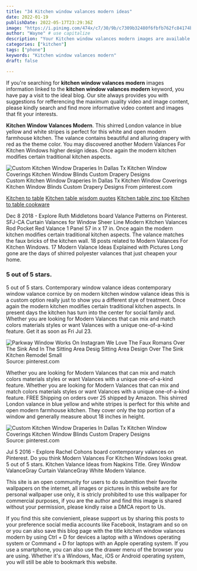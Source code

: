 ```yaml
---
title: "34 Kitchen window valances modern ideas"
date: 2022-01-19
publishDate: 2022-05-17T23:29:36Z
image: "https://i.pinimg.com/474x/c7/30/9b/c7309b32480f6fbfb762fc84174bd301--roman-shades-kitchen-drapery-designs.jpg"
author: "Wayne" # use capitalize
description: "Your Kitchen window valances modern images are available. Kitchen window valances modern are a topic that is being searched for and liked by netizens now. You can Download the Kitchen window valances modern files here. Get all royalty-free vectors."
categories: ["kitchen"]
tags: ["phone"]
keywords: "Kitchen window valances modern"
draft: false

---
```


If you're searching for **kitchen window valances modern** images information linked to the **kitchen window valances modern** keyword, you have pay a visit to the ideal  blog.  Our site always  provides you with  suggestions  for refferencing  the maximum  quality video and image  content, please kindly search and find more informative video content and images  that fit your interests.

**Kitchen Window Valances Modern**. This shirred London valance in blue yellow and white stripes is perfect for this white and open modern farmhouse kitchen. The valance contains beautiful and alluring drapery with red as the theme color. You may discovered another Modern Valances For Kitchen Windows higher design ideas. Once again the modern kitchen modifies certain traditional kitchen aspects.

![Custom Kitchen Window Draperies In Dallas Tx Kitchen Window Coverings Kitchen Window Blinds Custom Drapery Designs](https://i.pinimg.com/474x/c7/30/9b/c7309b32480f6fbfb762fc84174bd301--roman-shades-kitchen-drapery-designs.jpg "Custom Kitchen Window Draperies In Dallas Tx Kitchen Window Coverings Kitchen Window Blinds Custom Drapery Designs")
Custom Kitchen Window Draperies In Dallas Tx Kitchen Window Coverings Kitchen Window Blinds Custom Drapery Designs From pinterest.com

[Kitchen to table](/kitchen-to-table/)
[Kitchen table wisdom quotes](/kitchen-table-wisdom-quotes/)
[Kitchen table zinc top](/kitchen-table-zinc-top/)
[Kitchen to table cookware](/kitchen-to-table-cookware/)

Dec 8 2018 - Explore Ruth Middletons board Valance Patterns on Pinterest. SFJ-CA Curtain Valances for Window Sheer Line Modern Kitchen Valances Rod Pocket Red Valance 1 Panel 57 in x 17 in. Once again the modern kitchen modifies certain traditional kitchen aspects. The valance matches the faux bricks of the kitchen wall. 18 posts related to Modern Valances For Kitchen Windows. 17 Modern Valance Ideas Explained with Pictures Long gone are the days of shirred polyester valances that just cheapen your home.

### 5 out of 5 stars.

5 out of 5 stars. Contemporary window valance ideas contemporary window valance cornice by on modern kitchen window valance ideas this is a custom option really just to show you a different stye of treatment. Once again the modern kitchen modifies certain traditional kitchen aspects. In present days the kitchen has turn into the center for social family and. Whether you are looking for Modern Valances that can mix and match colors materials styles or want Valances with a unique one-of-a-kind feature. Get it as soon as Fri Jul 23.


![Parkway Window Works On Instagram We Love The Faux Romans Over The Sink And In The Sitting Area Desig Sitting Area Design Over The Sink Kitchen Remodel Small](https://i.pinimg.com/originals/8f/18/68/8f1868f8823a4ef281557918c12390c1.jpg "Parkway Window Works On Instagram We Love The Faux Romans Over The Sink And In The Sitting Area Desig Sitting Area Design Over The Sink Kitchen Remodel Small")
Source: pinterest.com

Whether you are looking for Modern Valances that can mix and match colors materials styles or want Valances with a unique one-of-a-kind feature. Whether you are looking for Modern Valances that can mix and match colors materials styles or want Valances with a unique one-of-a-kind feature. FREE Shipping on orders over 25 shipped by Amazon. This shirred London valance in blue yellow and white stripes is perfect for this white and open modern farmhouse kitchen. They cover only the top portion of a window and generally measure about 18 inches in height.

![Custom Kitchen Window Draperies In Dallas Tx Kitchen Window Coverings Kitchen Window Blinds Custom Drapery Designs](https://i.pinimg.com/474x/c7/30/9b/c7309b32480f6fbfb762fc84174bd301--roman-shades-kitchen-drapery-designs.jpg "Custom Kitchen Window Draperies In Dallas Tx Kitchen Window Coverings Kitchen Window Blinds Custom Drapery Designs")
Source: pinterest.com

Jul 5 2016 - Explore Rachel Cohons board contemporary valances on Pinterest. Do you think Modern Valances For Kitchen Windows looks great. 5 out of 5 stars. Kitchen Valance Ideas from Napkins Title. Grey Window ValanceGray Curtain ValanceGray White Modern Valance.

This site is an open community for users to do submittion their favorite wallpapers on the internet, all images or pictures in this website are for personal wallpaper use only, it is stricly prohibited to use this wallpaper for commercial purposes, if you are the author and find this image is shared without your permission, please kindly raise a DMCA report to Us.

If you find this site convienient, please support us by sharing this posts to your preference social media accounts like Facebook, Instagram and so on or you can also save this blog page with the title kitchen window valances modern by using Ctrl + D for devices a laptop with a Windows operating system or Command + D for laptops with an Apple operating system. If you use a smartphone, you can also use the drawer menu of the browser you are using. Whether it's a Windows, Mac, iOS or Android operating system, you will still be able to bookmark this website.
